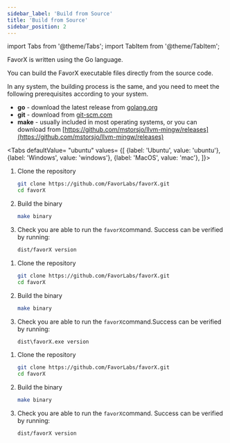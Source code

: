 ```yaml
---
sidebar_label: 'Build from Source'
title: 'Build from Source'
sidebar_position: 2 
---
```


import Tabs from '@theme/Tabs';
import TabItem from '@theme/TabItem';


FavorX is written using the Go language.

You can build the FavorX executable files directly from the source code.

In any system, the building process is the same, and you need to meet the following prerequisites according to your system.

- **go** - download the latest release from [golang.org](https://golang.org/dl/)
- **git** - download from [git-scm.com](https://git-scm.com/)
- **make** - usually included in most operating systems, or you can download from [https://github.com/mstorsjo/llvm-mingw/releases](https://github.com/mstorsjo/llvm-mingw/releases)

<Tabs
	defaultValue= "ubuntu"
	values= {[
	{label: 'Ubuntu', value: 'ubuntu'},
	{label: 'Windows', value: 'windows'}, 
	{label: 'MacOS', value: 'mac'},
]}>

<TabItem value="ubuntu">

1. Clone the repository

   ```bash
   git clone https://github.com/FavorLabs/favorX.git
   cd favorX
   ```

2. Build the binary

   ```bash
   make binary
   ```

3. Check you are able to run the `favorX`command. Success can be verified by running:

   ```bash
   dist/favorX version
   ```

</TabItem>

<TabItem value="windows">

1. Clone the repository

   ```bash
   git clone https://github.com/FavorLabs/favorX.git
   cd favorX
   ```

2. Build the binary

   ```bash
   make binary
   ```

3. Check you are able to run the `favorX`command.Success can be verified by running:

   ```bash
   dist\favorX.exe version
   ```

</TabItem>

<TabItem value="mac">

1. Clone the repository

   ```bash
   git clone https://github.com/FavorLabs/favorX.git
   cd favorX
   ```

2. Build the binary

   ```bash
   make binary
   ```

3. Check you are able to run the `favorX`command. Success can be verified by running:

   ```bash
   dist/favorX version
   ```

</TabItem>

</Tabs>

